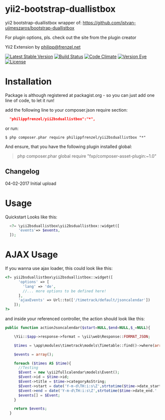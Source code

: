 # yii2-bootstrap-duallistbox
yii2 bootstrap-duallistbox wrapper of:
https://github.com/istvan-ujjmeszaros/bootstrap-duallistbox

For plugin options, pls. check out the site from the plugin creator

Yii2 Extension by <philipp@frenzel.net>

[![Latest Stable Version](https://poser.pugx.org/philippfrenzel/yii2bsduallistbox/v/stable.svg)](https://packagist.org/packages/philippfrenzel/yii2bsduallistbox)
[![Build Status](https://travis-ci.org/philippfrenzel/yii2bsduallistbox.svg?branch=master)](https://travis-ci.org/philippfrenzel/yii2bsduallistbox)
[![Code Climate](https://codeclimate.com/github/philippfrenzel/yii2-bootstrap-duallistbox.png)](https://codeclimate.com/github/philippfrenzel/yii2-bootstrap-duallistbox)
[![Version Eye](https://www.versioneye.com/php/philippfrenzel:yii2bsduallistbox/badge.svg)](https://www.versioneye.com/php/philippfrenzel:yii2bsduallistbox)
[![License](https://poser.pugx.org/philippfrenzel/yii2bsduallistbox/license.svg)](https://packagist.org/packages/philippfrenzel/yii2bsduallistbox)

Installation
============
Package is although registered at packagist.org - so you can just add one line of code, to let it run!

add the following line to your composer.json require section:
```json
  "philippfrenzel/yii2bsduallistbox":"*",
```

or run:
```
$ php composer.phar require philippfrenzel/yii2bsduallistbox "*"
```

And ensure, that you have the following plugin installed global:

> php composer.phar global require "fxp/composer-asset-plugin:~1.0"

Changelog
---------

04-02-2017 Initial upload

Usage
=====

Quickstart Looks like this:

```php
  <?= \yii2bsduallistbox\yii2bsduallistbox::widget([
      'events'=> $events,
  ]);
```

AJAX Usage
==========
If you wanna use ajax loader, this could look like this:

```php
<?= yii2bsduallistbox\yii2bsduallistbox::widget([
      'options' => [
        'lang' => 'de',
        //... more options to be defined here!
      ],
      'ajaxEvents' => Url::to(['/timetrack/default/jsoncalendar'])
    ]);
?>
```

and inside your referenced controller, the action should look like this:

```php
public function actionJsoncalendar($start=NULL,$end=NULL,$_=NULL){

    \Yii::$app->response->format = \yii\web\Response::FORMAT_JSON;

    $times = \app\modules\timetrack\models\Timetable::find()->where(array('category'=>\app\modules\timetrack\models\Timetable::CAT_TIMETRACK))->all();

    $events = array();

    foreach ($times AS $time){
      //Testing
      $Event = new \yii2fullcalendar\models\Event();
      $Event->id = $time->id;
      $Event->title = $time->categoryAsString;
      $Event->start = date('Y-m-d\TH:i:s\Z',strtotime($time->date_start.' '.$time->time_start));
      $Event->end = date('Y-m-d\TH:i:s\Z',strtotime($time->date_end.' '.$time->time_end));
      $events[] = $Event;
    }

    return $events;
  }
```
